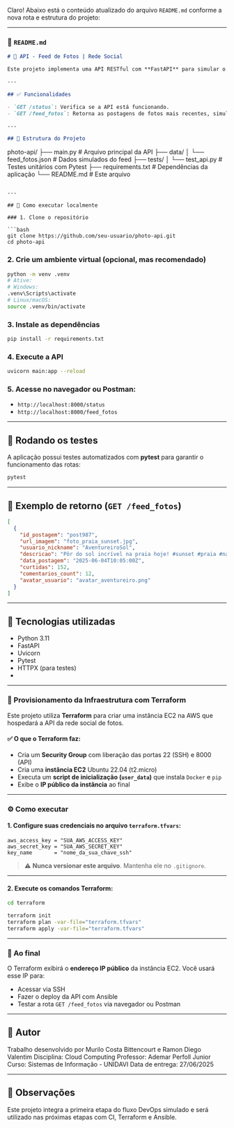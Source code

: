Claro! Abaixo está o conteúdo atualizado do arquivo `README.md` conforme a nova rota e estrutura do projeto:

---

### 📄 `README.md`

```markdown
# 📸 API - Feed de Fotos | Rede Social

Este projeto implementa uma API RESTful com **FastAPI** para simular o **feed de postagens de uma rede social de fotos**. A aplicação faz parte do Trabalho Final da disciplina de **Cloud Computing**, com foco em práticas DevOps (CI/CD, IaC e automação de deploy).

---

## ✅ Funcionalidades

- `GET /status`: Verifica se a API está funcionando.
- `GET /feed_fotos`: Retorna as postagens de fotos mais recentes, simulando um feed realista de rede social com pelo menos 10 entradas.

---

## 🧱 Estrutura do Projeto

```

photo-api/
├── main.py                  # Arquivo principal da API
├── data/
│   └── feed\_fotos.json      # Dados simulados do feed
├── tests/
│   └── test\_api.py          # Testes unitários com Pytest
├── requirements.txt         # Dependências da aplicação
└── README.md                # Este arquivo

````

---

## 🚀 Como executar localmente

### 1. Clone o repositório

```bash
git clone https://github.com/seu-usuario/photo-api.git
cd photo-api
````

### 2. Crie um ambiente virtual (opcional, mas recomendado)

```bash
python -m venv .venv
# Ative:
# Windows:
.venv\Scripts\activate
# Linux/macOS:
source .venv/bin/activate
```

### 3. Instale as dependências

```bash
pip install -r requirements.txt
```

### 4. Execute a API

```bash
uvicorn main:app --reload
```

### 5. Acesse no navegador ou Postman:

* `http://localhost:8000/status`
* `http://localhost:8000/feed_fotos`

---

## 🧪 Rodando os testes

A aplicação possui testes automatizados com **pytest** para garantir o funcionamento das rotas:

```bash
pytest
```

---

## 🧾 Exemplo de retorno (`GET /feed_fotos`)

```json
[
  {
    "id_postagem": "post987",
    "url_imagem": "foto_praia_sunset.jpg",
    "usuario_nickname": "AventureiroSol",
    "descricao": "Pôr do sol incrível na praia hoje! #sunset #praia #natureza",
    "data_postagem": "2025-06-04T10:05:00Z",
    "curtidas": 152,
    "comentarios_count": 12,
    "avatar_usuario": "avatar_aventureiro.png"
  }
]
```

---

## 📘 Tecnologias utilizadas

* Python 3.11
* FastAPI
* Uvicorn
* Pytest
* HTTPX (para testes)
* 
---

### 🚀 Provisionamento da Infraestrutura com Terraform

Este projeto utiliza **Terraform** para criar uma instância EC2 na AWS que hospedará a API da rede social de fotos.

#### ✅ O que o Terraform faz:

* Cria um **Security Group** com liberação das portas 22 (SSH) e 8000 (API)
* Cria uma **instância EC2** Ubuntu 22.04 (t2.micro)
* Executa um **script de inicialização (`user_data`)** que instala `Docker` e `pip`
* Exibe o **IP público da instância** ao final

---

### ⚙️ Como executar

#### 1. Configure suas credenciais no arquivo `terraform.tfvars`:

```hcl
aws_access_key = "SUA_AWS_ACCESS_KEY"
aws_secret_key = "SUA_AWS_SECRET_KEY"
key_name       = "nome_da_sua_chave_ssh"
```

> ⚠️ **Nunca versionar este arquivo**. Mantenha ele no `.gitignore`.

---

#### 2. Execute os comandos Terraform:

```bash
cd terraform

terraform init
terraform plan -var-file="terraform.tfvars"
terraform apply -var-file="terraform.tfvars"
```

---

### 📌 Ao final

O Terraform exibirá o **endereço IP público** da instância EC2. Você usará esse IP para:

* Acessar via SSH
* Fazer o deploy da API com Ansible
* Testar a rota `GET /feed_fotos` via navegador ou Postman

---

## 👤 Autor

Trabalho desenvolvido por Murilo Costa Bittencourt e Ramon Diego Valentim
Disciplina: Cloud Computing
Professor: Ademar Perfoll Junior
Curso: Sistemas de Informação - UNIDAVI
Data de entrega: 27/06/2025

---

## 📌 Observações

Este projeto integra a primeira etapa do fluxo DevOps simulado e será utilizado nas próximas etapas com CI, Terraform e Ansible.

```
